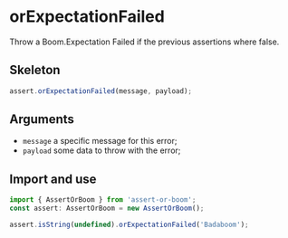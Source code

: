 # orExpectationFailed

Throw a Boom.Expectation Failed if the previous assertions where false.

## Skeleton

```ts
assert.orExpectationFailed(message, payload);
```

## Arguments

- `message` a specific message for this error;
- `payload` some data to throw with the error;

## Import and use

```ts
import { AssertOrBoom } from 'assert-or-boom';
const assert: AssertOrBoom = new AssertOrBoom();

assert.isString(undefined).orExpectationFailed('Badaboom');
```
